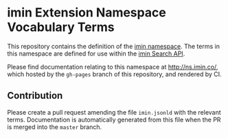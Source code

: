 # imin Extension Namespace Vocabulary Terms

This repository contains the definition of the [imin namespace](http://ns.imin.co/). The terms in this namespace are defined for use within the [imin Search API](https://docs.imin.co).

Please find documentation relating to this namespace at http://ns.imin.co/, which hosted by the `gh-pages` branch of this repository, and rendered by CI.

## Contribution

Please create a pull request amending the file `imin.jsonld` with the relevant terms. Documentation is automatically generated from this file when the PR is merged into the `master` branch.
